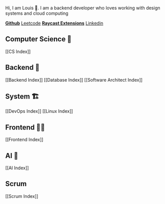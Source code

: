 Hi, I am Louis 👋. I am a backend developer who loves working with design systems and cloud computing

[**Github**](https://github.com/louishuyng)
[Leetcode](https://leetcode.com/louishuyng/)
[**Raycast Extensions**](https://www.raycast.com/louishuyng)
[Linkedin](https://www.linkedin.com/in/louishuyng)

## Computer Science 🧠
[[CS Index]]

## Backend 💾
[[Backend Index]]
[[Database Index]]
[[Software Architect Index]]

## System 🏗️
[[DevOps Index]]
[[Linux Index]]

## Frontend 🧑‍🎨
[[Frontend Index]]

## AI 🤖
[[AI Index]]

## Scrum
[[Scrum Index]]
